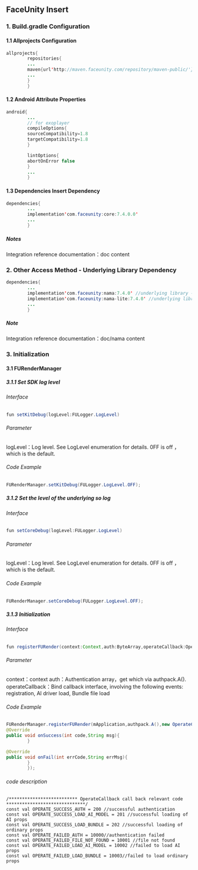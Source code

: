 ## FaceUnity Insert

### 1. Build.gradle Configuration

#### 1.1 Allprojects Configuration

```java
allprojects{
        repositories{
        ...
        maven{url'http://maven.faceunity.com/repository/maven-public/'}
        ...
        }
        }
```

#### 1.2 Android Attribute Properties

```java
android{
        ...
        // for exoplayer 
        compileOptions{
        sourceCompatibility=1.8
        targetCompatibility=1.8
        }

        lintOptions{
        abortOnError false
        }
        ...
        }
```

#### 1.3 Dependencies Insert Dependency

```java
dependencies{
        ...
        implementation'com.faceunity:core:7.4.0.0'
        ...
        }
```

##### Notes

Integration reference documentation：doc content

### 2. Other Access Method - Underlying Library Dependency

```java
dependencies{
        ...
        implementation'com.faceunity:nama:7.4.0' //underlying library - standard
        implementation'com.faceunity:nama-lite:7.4.0' //underlying library-lite version
        ...
        }
```

##### Note

Integration reference documentation：doc/nama content

### 3. Initialization

#### 3.1 FURenderManager

##### 3.1.1 Set SDK log level

###### Interface

```java
fun setKitDebug(logLevel:FULogger.LogLevel)
```

###### Parameter

logLevel：Log level. See LogLevel enumeration for details. 0FF is off ，which is the default.

###### Code Example

```java
FURenderManager.setKitDebug(FULogger.LogLevel.OFF);
```

##### 3.1.2 Set the level of the underlying so log

###### Interface

```java
fun setCoreDebug(logLevel:FULogger.LogLevel)
```

###### Parameter

logLevel：Log level. See LogLevel enumeration for details. 0FF is off ，which is the default.

###### Code Example

```java
FURenderManager.setCoreDebug(FULogger.LogLevel.OFF);
```

##### 3.1.3 Initialization

###### Interface

```java
fun registerFURender(context:Context,auth:ByteArray,operateCallback:OperateCallback)
```

###### Parameter

context：context
auth：Authentication array，get which via authpack.A().
operateCallback：Bind callback interface, involving the following events: registration, AI driver
load, Bundle file load

###### Code Example

```java
FURenderManager.registerFURender(mApplication,authpack.A(),new OperateCallback(){
@Override
public void onSuccess(int code,String msg){
        }

@Override
public void onFail(int errCode,String errMsg){
        }
        });
```

###### code description

```
/************************** OperateCallback call back relevant code ******************************/
const val OPERATE_SUCCESS_AUTH = 200 //successful authentication 
const val OPERATE_SUCCESS_LOAD_AI_MODEL = 201 //successful loading of AI props 
const val OPERATE_SUCCESS_LOAD_BUNDLE = 202 //successful loading of ordinary props 
const val OPERATE_FAILED_AUTH = 10000//authentication failed
const val OPERATE_FAILED_FILE_NOT_FOUND = 10001 //file not found
const val OPERATE_FAILED_LOAD_AI_MODEL = 10002 //failed to load AI props
const val OPERATE_FAILED_LOAD_BUNDLE = 10003//failed to load ordinary props
```


